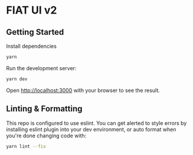 # FIAT UI v2

## Getting Started

Install dependencies

```bash
yarn
```

Run the development server:

```bash
yarn dev
```

Open [http://localhost:3000](http://localhost:3000) with your browser to see the result.

## Linting & Formatting

This repo is configured to use eslint. You can get alerted to style errors by installing eslint plugin into your dev environment, or auto format when you're done changing code with:

```bash
yarn lint --fix
```
